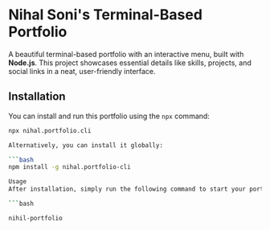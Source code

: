 # Nihal Soni's Terminal-Based Portfolio

A beautiful terminal-based portfolio with an interactive menu, built with **Node.js**. This project showcases essential details like skills, projects, and social links in a neat, user-friendly interface.

## Installation

You can install and run this portfolio using the `npx` command:

```bash
npx nihal.portfolio.cli

Alternatively, you can install it globally:

```bash
npm install -g nihal.portfolio-cli

Usage
After installation, simply run the following command to start your portfolio:

```bash

nihil-portfolio
